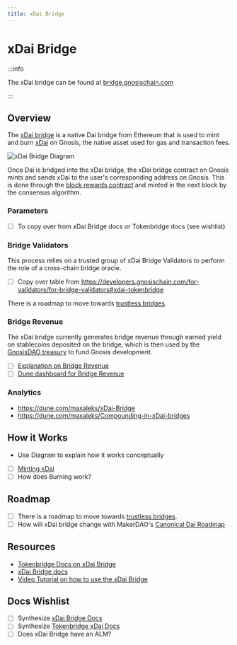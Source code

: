 ```yaml
---
title: xDai Bridge
---
```


# xDai Bridge

:::info

The xDai bridge can be found at [bridge.gnosischain.com](https://bridge.gnosischain.com/)

:::
## Overview

The [xDai bridge](https://bridge.gnosischain.comd) is a native Dai bridge from Ethereum that is used to mint and burn [xDai](../../about/tokens/xdai-token.md) on Gnosis, the native asset used for gas and transaction fees. 

![xDai Bridge Diagram](/img/bridges/diagrams/dai-bridge.svg) 

Once Dai is bridged into the xDai bridge, the xDai bridge contract on Gnosis mints and sends xDai to the user's corresponding address on Gnosis. This is done through the  [block rewards contract](#block-rewards-contract) and minted in the next block by the consensus algorithm. 

### Parameters

- [ ] To copy over from xDai Bridge docs or Tokenbridge docs (see wishlist)
### Bridge Validators

This process relies on a trusted group of xDai Bridge Validators to perform the role of a cross-chain bridge oracle.

- [ ] Copy over table from https://developers.gnosischain.com/for-validators/for-bridge-validators#xdai-tokenbridge

There is a roadmap to move towards [trustless bridges](../roadmap.md). 
### Bridge Revenue

The xDai bridge currently generates bridge revenue through earned yield on stablecoins deposited on the bridge, which is then used by the [GnosisDAO treasury](../../about/overview/about-gnosis-dao.md) to fund Gnosis development. 

- [ ] [Explanation on Bridge Revenue](https://developers.gnosischain.com/for-users/bridges/converting-xdai-via-bridge/dai-compounding)
- [ ] [Dune dashboard for Bridge Revenue](https://dune.com/maxaleks/Compounding-in-xDai-bridges)
### Analytics

- https://dune.com/maxaleks/xDai-Bridge
- https://dune.com/maxaleks/Compounding-in-xDai-bridges
## How it Works

- Use Diagram to explain how it works conceptually
- [ ] [Minting xDai](https://developers.gnosischain.com/for-users/bridges/converting-xdai-via-bridge/xdai-mechanics-how-xdai-is-minted)
- [ ] How does Burning work?

## Roadmap

- [ ] There is a roadmap to move towards [trustless bridges](../roadmap.md). 
- [ ] How will xDai bridge change with MakerDAO's [Canonical Dai Roadmap](https://medium.com/bankless-dao/canonical-dai-stablecoin-upgrade-aims-to-help-move-dai-off-chain-2a8de6a815c1)
## Resources

- [Tokenbridge Docs on xDai Bridge](https://docs.tokenbridge.net/xdai-bridge/about)
- [xDai Bridge docs](https://developers.gnosischain.com/for-users/bridges/converting-xdai-via-bridge)
- [Video Tutorial on how to use the xDai Bridge](https://www.youtube.com/watch?v=oKdh2cOOqUs)

## Docs Wishlist

- [ ] Synthesize [xDai Bridge Docs](https://developers.gnosischain.com/for-users/bridges/converting-xdai-via-bridge)
- [ ] Synthesize [Tokenbridge xDai Docs](https://docs.tokenbridge.net/xdai-bridge/about)
- [ ] Does xDai Bridge have an ALM? 